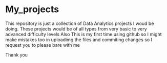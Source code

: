 # My_projects
This repository is just a collection of Data Analytics projects I woud be doing. These projects would be of all types  from very basic to very advanced difficulty levels
Also This is my first time using github so I might make mistakes too in uploadimg the files and commiting changes so I request you to please bare with me

Thank you
